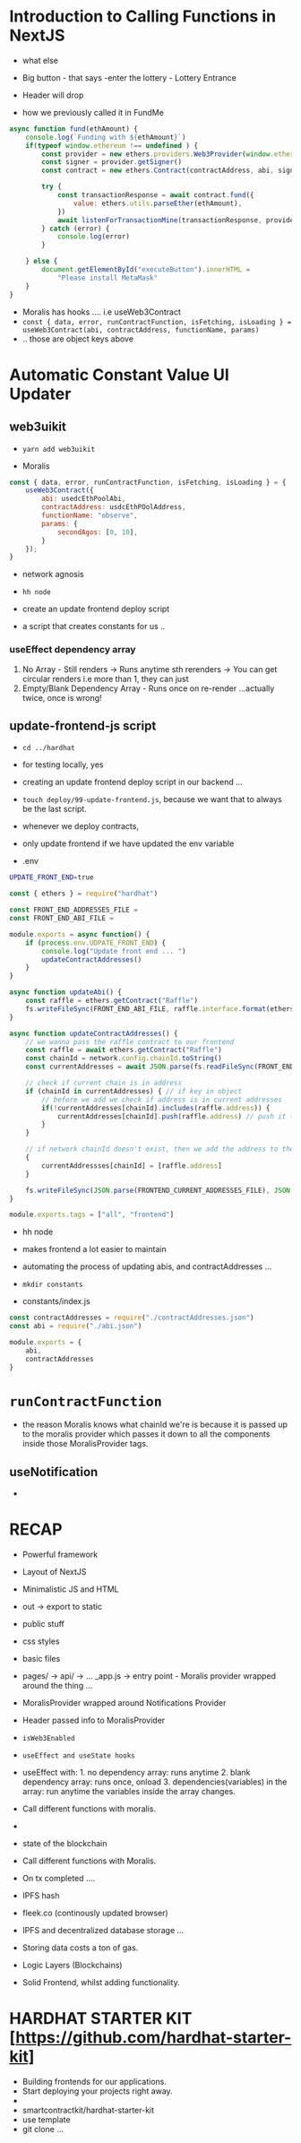 # Introduction to Calling Functions in NextJS
- what else 
- Big button - that says -enter the lottery - Lottery Entrance
- Header will drop

- how we previously called it in FundMe

```js
async function fund(ethAmount) {
    console.log(`Funding with ${ethAmount}`)
    if(typeof window.ethereum !== undefined ) {
        const provider = new ethers.providers.Web3Provider(window.ethereum)
        const signer = provider.getSigner()
        const contract = new ethers.Contract(contractAddress, abi, signer)

        try {
            const transactionResponse = await contract.fund({
                value: ethers.utils.parseEther(ethAmount),
            })
            await listenForTransactionMine(transactionResponse, provider)
        } catch (error) {
            console.log(error)
        }

    } else {
        document.getElementById("executeButton").innerHTML =
            "Please install MetaMask"
    }
}
```

- Moralis has hooks .... i.e useWeb3Contract
- `const { data, error, runContractFunction, isFetching, isLoading } = useWeb3Contract(abi, contractAddress, functionName, params)`
- .. those are object keys above

# Automatic Constant Value UI Updater
## web3uikit

- `yarn add web3uikit`

- Moralis

```js
const { data, error, runContractFunction, isFetching, isLoading } = {
    useWeb3Contract({
        abi: usedcEthPoolAbi,
        contractAddress: usdcEthPOolAddress, 
        functionName: "observe",
        params: {
            secondAgos: [0, 10],
        }
    });
}
```

- network agnosis

- `hh node`
- create an update frontend deploy script 
- a script that creates constants for us ..

### useEffect dependency array
1. No Array - Still renders -> Runs anytime sth rerenders -> You can get circular renders i.e more than 1, they can just 
2. Empty/Blank Dependency Array - Runs once on re-render ...actually twice, once is wrong!


## update-frontend-js script

- `cd ../hardhat`
- for testing locally, yes
- creating an update frontend deploy script in our backend ... 
- `touch deploy/99-update-frontend.js`, because we want that to always be the last script.
- whenever we deploy contracts, 
- only update frontend if we have updated the env variable

- .env
```bash
UPDATE_FRONT_END=true
```


```js
const { ethers } = require("hardhat")

const FRONT_END_ADDRESSES_FILE = 
const FRONT_END_ABI_FILE = 

module.exports = async function() {
    if (process.env.UDPATE_FRONT_END) {
        console.log("Update front end ... ")
        updateContractAddresses()
    }
}

async function updateAbi() {
    const raffle = ethers.getContract("Raffle")
    fs.writeFileSync(FRONT_END_ABI_FILE, raffle.interface.format(ethers.utils.FormatTypes.json))
}

async function updateContractAddresses() {
    // we wanna pass the raffle contract to our frontend
    const raffle = await ethers.getContract("Raffle")
    const chainId = network.config.chainId.toString()
    const currentAddresses = await JSON.parse(fs.readFileSync(FRONT_END_ADDRESSES_FILE, "utf8")) // contractAddresses.json -> `{}` 

    // check if current chain is in address
    if (chainId in currentAddresses) { // if key in object
        // before we add we check if address is in current addresses
        if(!currentAddresses[chainId].includes(raffle.address)) {
            currentAddresses[chainId].push(raffle.address) // push it to the addresses array with the chain Id as the key.
        }
    }

    // if network chainId doesn't exist, then we add the address to the array with the chain Id as the key
    {
        currentAddressses[chainId] = [raffle.address]
    }

    fs.writeFileSync(JSON.parse(FRONTEND_CURRENT_ADDRESSES_FILE), JSON.stringify(currentAddresses)) // writing the currentAddresses object to json file
}

module.exports.tags = ["all", "frontend"]
```

- hh node
- makes frontend a lot easier to maintain

- automating the process of updating abis, and contractAddresses ...

- `mkdir constants`

- constants/index.js
```js
const contractAddresses = require("./contractAddresses.json")
const abi = require("./abi.json")

module.exports = {
    abi,
    contractAddresses
}
```

# `runContractFunction`

- the reason Moralis knows what chainId we're is because it is passed up to the moralis provider which passes it down to all the components inside those MoralisProvider tags.



## useNotification

-

# RECAP
- Powerful framework
- Layout of NextJS

- Minimalistic JS and HTML
- out -> export to static 
- public stuff
- css styles
- basic files
- pages/ -> api/ -> ... _app.js -> entry point - Moralis provider wrapped around the thing ...

- MoralisProvider wrapped around Notifications Provider 

- Header passed info to MoralisProvider

- `isWeb3Enabled`

- `useEffect and useState hooks`
- useEffect with: 1. no dependency array: runs anytime 2. blank dependency array: runs once, onload 3. dependencies(variables) in the array: run anytime the variables inside the array changes.
- Call different functions with moralis.
- 

- state of the blockchain

- Call different functions with Moralis.
- On tx completed ....
- IPFS hash
- fleek.co (continously updated browser)
- IPFS and decentralized database storage ...
- Storing data costs a ton of gas.
- Logic Layers (Blockchains) 

- Solid Frontend, whilst adding functionality.

# HARDHAT STARTER KIT [https://github.com/hardhat-starter-kit]
- Building frontends for our applications.
- Start deploying your projects right away.
-
- smartcontractkit/hardhat-starter-kit
- use template
- git clone ...